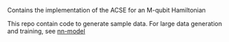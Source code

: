 Contains the implementation of the ACSE for an M-qubit Hamiltonian

This repo contain code to generate sample data. For large data generation and training, see [nn-model
](https://github.com/cabenav/ACSE-universal-ansatze/tree/nn-model)
